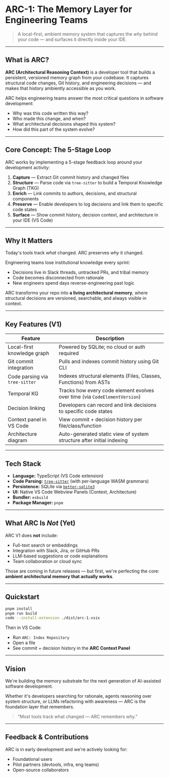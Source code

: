 # ARC-1: The Memory Layer for Engineering Teams

> A local-first, ambient memory system that captures the *why* behind your code — and surfaces it directly inside your IDE.

---

## What is ARC?

**ARC (Architectural Reasoning Context)** is a developer tool that builds a persistent, versioned memory graph from your codebase. It captures structural code changes, Git history, and engineering decisions — and makes that history ambiently accessible as you work.

ARC helps engineering teams answer the most critical questions in software development:

- Why was this code written this way?
- Who made this change, and when?
- What architectural decisions shaped this system?
- How did this part of the system evolve?

---

## Core Concept: The 5-Stage Loop

ARC works by implementing a 5-stage feedback loop around your development activity:

1. **Capture** — Extract Git commit history and changed files  
2. **Structure** — Parse code via `tree-sitter` to build a Temporal Knowledge Graph (TKG)  
3. **Enrich** — Link commits to authors, decisions, and structural components  
4. **Preserve** — Enable developers to log decisions and link them to specific code states  
5. **Surface** — Show commit history, decision context, and architecture in your IDE (VS Code)

---

## Why It Matters

Today's tools track *what* changed. ARC preserves *why* it changed.

Engineering teams lose institutional knowledge every sprint:
- Decisions live in Slack threads, untracked PRs, and tribal memory
- Code becomes disconnected from rationale
- New engineers spend days reverse-engineering past logic

ARC transforms your repo into **a living architectural memory**, where structural decisions are versioned, searchable, and always visible in context.

---

## Key Features (V1)

| Feature                         | Description                                                                 |
|---------------------------------|-----------------------------------------------------------------------------|
| Local-first knowledge graph  | Powered by SQLite; no cloud or auth required                               |
| Git commit integration       | Pulls and indexes commit history using Git CLI                             |
| Code parsing via `tree-sitter` | Indexes structural elements (Files, Classes, Functions) from ASTs         |
| Temporal KG                  | Tracks how every code element evolves over time (via `CodeElementVersion`)|
| Decision linking             | Developers can record and link decisions to specific code states           |
| Context panel in VS Code     | View commit + decision history per file/class/function                     |
| Architecture diagram         | Auto-generated static view of system structure after initial indexing      |

---

## Tech Stack

- **Language:** TypeScript (VS Code extension)
- **Code Parsing:** [`tree-sitter`](https://tree-sitter.github.io/) (with per-language WASM grammars)
- **Persistence:** SQLite via [`better-sqlite3`](https://github.com/WiseLibs/better-sqlite3)
- **UI:** Native VS Code Webview Panels (Context, Architecture)
- **Bundler:** `esbuild`
- **Package Manager:** `pnpm`

---

## What ARC Is *Not* (Yet)

ARC V1 does **not** include:
- Full-text search or embeddings
- Integration with Slack, Jira, or GitHub PRs
- LLM-based suggestions or code explanations
- Team collaboration or cloud sync

Those are coming in future releases — but first, we're perfecting the core: **ambient architectural memory that actually works**.

---

## Quickstart

```bash
pnpm install
pnpm run build
code --install-extension ./dist/arc-1.vsix
```

Then in VS Code:
- Run `ARC: Index Repository`
- Open a file
- See commit + decision history in the **ARC Context Panel**

---

## Vision

We're building the memory substrate for the next generation of AI-assisted software development.

Whether it's developers searching for rationale, agents reasoning over system structure, or LLMs refactoring with awareness — ARC is the foundation layer that remembers.

> "Most tools track what changed — ARC remembers why."

---

## Feedback & Contributions

ARC is in early development and we're actively looking for:
- Foundational users
- Pilot partners (devtools, infra, eng teams)
- Open-source collaborators
